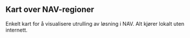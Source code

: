 ## Kart over NAV-regioner
Enkelt kart for å visualisere utrulling av løsning i NAV.
Alt kjører lokalt uten internett.